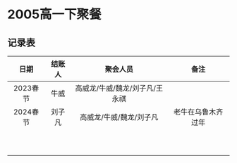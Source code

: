 # 2005高一下聚餐

## 记录表

|   日期   | 结账人 |            聚会人员            |        备注        |
| :------: | :----: | :----------------------------: | :----------------: |
| 2023春节 |  牛威  | 高威龙/牛威/魏龙/刘子凡/王永祺 |                    |
| 2024春节 | 刘子凡 |    高威龙/牛威/魏龙/刘子凡     | 老牛在乌鲁木齐过年 |
|          |        |                                |                    |
|          |        |                                |                    |
|          |        |                                |                    |
|          |        |                                |                    |
|          |        |                                |                    |
|          |        |                                |                    |
|          |        |                                |                    |
|          |        |                                |                    |
|          |        |                                |                    |
|          |        |                                |                    |



